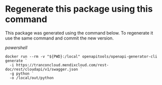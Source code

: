# Regenerate this package using this command

This package was generated using the command below. To regenerate it use the same command and commit the new version.

*powershell*
```shell
docker run --rm -v "${PWD}:/local" openapitools/openapi-generator-cli generate `
  -i https://tranconcloud.mendixcloud.com/rest-doc/rest/cloudapi/v1/swagger.json `
  -g python `
  -o /local/out/python 
```
